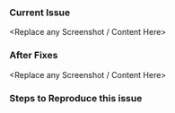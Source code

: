 ### Current Issue

<Replace any Screenshot / Content Here>

### After Fixes

<Replace any Screenshot / Content Here>

### Steps to Reproduce this issue